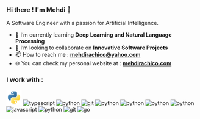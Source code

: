 ### Hi there ! I'm Mehdi 👋
A Software Engineer with a passion for Artificial Intelligence.
- 🌱 I’m currently learning **Deep Learning and Natural Language Processing**
- 💞️ I’m looking to collaborate on **Innovative Software Projects**
- 📫 How to reach me : **mehdirachico@yahoo.com**
- 🌐 You can check my personal website at : **<a href="http://mehdirachico.com/" target="_blank">mehdirachico.com</a>**

### I work with :
<div align="left">
 <img src="https://raw.githubusercontent.com/devicons/devicon/master/icons/python/python-original.svg" alt="python" width="40" height="40"/>
 <img src="https://upload.wikimedia.org/wikipedia/commons/thumb/f/f5/Typescript.svg/1024px-Typescript.svg.png" alt="typescript" width="40" height="40"/>
 <img src="https://upload.wikimedia.org/wikipedia/commons/thumb/2/29/Postgresql_elephant.svg/1024px-Postgresql_elephant.svg.png" alt="python" width="40" height="40"/>
 <img src="https://cdn.worldvectorlogo.com/logos/mongodb-icon-1.svg" alt="git" width="40" height="40"/>
 <img src="https://img.icons8.com/color/480/000000/tensorflow.png" alt="python" width="40" height="40"/> 
 <img src="https://upload.wikimedia.org/wikipedia/commons/thumb/a/ae/Keras_logo.svg/1200px-Keras_logo.svg.png" alt="python" width="40" height="40"/> </a>  
 <img src="https://upload.wikimedia.org/wikipedia/commons/2/22/Pandas_mark.svg" alt="python" width="40" height="40"/> 
 <img src="https://cdn.worldvectorlogo.com/logos/numpy.svg" alt="python" width="40" height="40"/>
 <img src="https://upload.wikimedia.org/wikipedia/commons/a/a7/React-icon.svg" alt="javascript" width="40" height="40"/>
 <img src="https://upload.wikimedia.org/wikipedia/commons/d/d9/Node.js_logo.svg" alt="python" width="40" height="40"/> 
 <img src="https://www.vectorlogo.zone/logos/git-scm/git-scm-icon.svg" alt="git" width="40" height="40"/> 
 <img src="https://upload.wikimedia.org/wikipedia/commons/4/4e/Docker_%28container_engine%29_logo.svg" alt="go" width="170" height="40"/>
</div>



